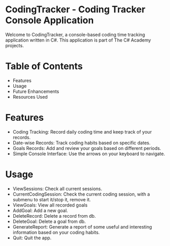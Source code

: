 # CodingTracker - Coding Tracker Console Application

Welcome to CodingTracker, a console-based coding time tracking application written in C#. This application is part of The C# Academy projects.

# Table of Contents

- Features
- Usage
- Future Enhancements
- Resources Used

# Features

- Coding Tracking: Record daily coding time and keep track of your records.
- Date-wise Records: Track coding habits based on specific dates.
- Goals Records: Add and review your goals based on different periods.
- Simple Console Interface: Use the arrows on your keyboard to navigate.

# Usage

- ViewSessions: Check all current sessions.
- CurrentCodingSession: Check the current coding session, with a submenu to start it/stop it, remove it.
- ViewGoals: View all recorded goals
- AddGoal: Add a new goal.
- DeleteRecord: Delete a record from db.
- DeleteGoal: Delete a goal from db.
- GenerateReport: Generate a report of some useful and interesting information based on your coding habits.
- Quit: Quit the app.
